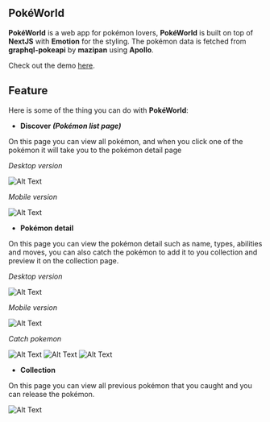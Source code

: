 ## PokéWorld
**PokéWorld** is a web app for pokémon lovers, **PokéWorld** is built on top of **NextJS** with **Emotion** for the styling. The pokémon data is fetched from **graphql-pokeapi** by **mazipan** using **Apollo**.

Check out the demo [here](https://pokeworld-topaz.vercel.app/).

## Feature
Here is some of the thing you can do with **PokéWorld**:
* **Discover _(Pokémon list page)_**

On this page you can view all pokémon, and when you click one of the pokémon it will take you to the pokémon detail page

_Desktop version_

![Alt Text](https://res.cloudinary.com/raffijhonz/image/upload/v1643724023/pokeworld/discover_desktop_qzltln.gif)

_Mobile version_

![Alt Text](https://res.cloudinary.com/raffijhonz/image/upload/v1643724023/pokeworld/discover_mobile_ojmqjx.gif)

* **Pokémon detail**

On this page you can view the pokémon detail such as name, types, abilities and moves, you can also catch the pokémon to add it to you collection and preview it on the collection page.

_Desktop version_

![Alt Text](https://res.cloudinary.com/raffijhonz/image/upload/v1643723979/pokeworld/detail_desktop_k9kevw.png)

_Mobile version_

![Alt Text](https://res.cloudinary.com/raffijhonz/image/upload/v1643723976/pokeworld/detail_mobile_l7y6dl.png)

_Catch pokemon_

![Alt Text](https://res.cloudinary.com/raffijhonz/image/upload/v1643723985/pokeworld/catch_desktop_1_vzeha7.gif)
![Alt Text](https://res.cloudinary.com/raffijhonz/image/upload/v1643723976/pokeworld/catch_desktop_2_gvecsx.gif)
![Alt Text](https://res.cloudinary.com/raffijhonz/image/upload/v1643723986/pokeworld/catch_mobile_witdlm.gif)

* **Collection**

On this page you can view all previous pokémon that you caught and you can release the pokémon.

![Alt Text](https://res.cloudinary.com/raffijhonz/image/upload/v1643723974/pokeworld/collection_mobile_hsenhy.gif)